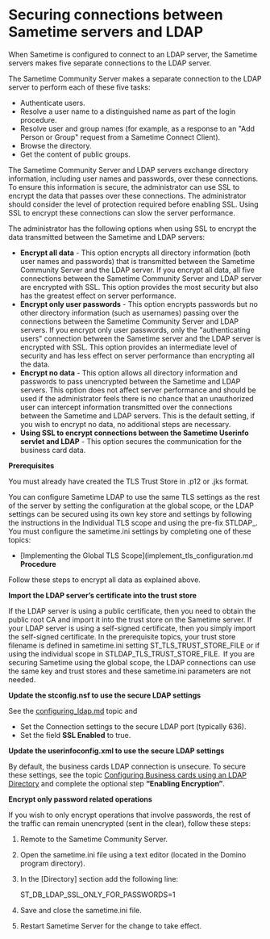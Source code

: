 # Securing connections between Sametime servers and LDAP 

When Sametime is configured to connect to an LDAP server, the Sametime servers makes five separate connections to the LDAP server.



The Sametime Community Server makes a separate connection to the LDAP server to perform each of these five tasks:

-   Authenticate users.
-   Resolve a user name to a distinguished name as part of the login procedure.
-   Resolve user and group names \(for example, as a response to an "Add Person or Group" request from a Sametime Connect Client\).
-   Browse the directory.
-   Get the content of public groups.

The Sametime Community Server and LDAP servers exchange directory information, including user names and passwords, over these connections. To ensure this information is secure, the administrator can use SSL to encrypt the data that passes over these connections. The administrator should consider the level of protection required before enabling SSL. Using SSL to encrypt these connections can slow the server performance. 

The administrator has the following options when using SSL to encrypt the data transmitted between the Sametime and LDAP servers:

-   **Encrypt all data** - This option encrypts all directory information \(both user names and passwords\) that is transmitted between the Sametime Community Server and the LDAP server. If you encrypt all data, all five connections between the Sametime Community Server and LDAP server are encrypted with SSL. This option provides the most security but also has the greatest effect on server performance.
-   **Encrypt only user passwords** - This option encrypts passwords but no other directory information \(such as usernames\) passing over the connections between the Sametime Community Server and LDAP servers. If you encrypt only user passwords, only the "authenticating users" connection between the Sametime server and the LDAP server is encrypted with SSL. This option provides an intermediate level of security and has less effect on server performance than encrypting all the data.
-   **Encrypt no data** - This option allows all directory information and passwords to pass unencrypted between the Sametime and LDAP servers. This option does not affect server performance and should be used if the administrator feels there is no chance that an unauthorized user can intercept information transmitted over the connections between the Sametime and LDAP servers. This is the default setting, if you wish to encrypt no data, no additional steps are necessary. 
-   **Using SSL to encrypt connections between the Sametime Userinfo servlet and LDAP** - This option secures the communication for the business card data.

**Prerequisites**

You must already have created the TLS Trust Store in .p12 or .jks format. 

You can configure Sametime LDAP to use the same TLS settings as the rest of the server by setting the configuration at the global scope, or the LDAP settings can be secured using its own key store and settings by following the instructions in the Individual TLS scope and using the pre-fix STLDAP\_.   You must configure the sametime.ini settings by completing one of these topics: 

-   [Implementing the Global TLS Scope](implement_tls_configuration.md
**Procedure**

Follow these steps to encrypt all data as explained above.

**Import the LDAP server’s certificate into the trust store**

If the LDAP server is using a public certificate, then you need to obtain the public root CA and import it into the trust store on the Sametime server. If your LDAP server is using a self-signed certificate, then you simply import the self-signed certificate. In the prerequisite topics, your trust store filename is defined in sametime.ini setting ST\_TLS\_TRUST\_STORE\_FILE or if using the individual scope in STLDAP\_TLS\_TRUST\_STORE\_FILE.  If you are securing Sametime using the global scope, the LDAP connections can use the same key and trust stores and these sametime.ini parameters are not needed.

**Update the stconfig.nsf to use the secure LDAP settings**

See the [configuring\_ldap.md](configuring_ldap.md) topic and

-   Set the Connection settings to the secure LDAP port \(typically 636\).
-   Set the field **SSL Enabled** to true.

**Update the userinfoconfig.xml to use the secure LDAP settings**

By default, the business cards LDAP connection is unsecure. To secure these settings, see the topic [Configuring Business cards using an LDAP Directory](config_buscard.md) and complete the optional step **“Enabling Encryption”**.

**Encrypt only password related operations**

If you wish to only encrypt operations that involve passwords, the rest of the traffic can remain unencrypted \(sent in the clear\), follow these steps:

1.  Remote to the Sametime Community Server.
2.  Open the sametime.ini file using a text editor \(located in the Domino program directory\).
3.  In the \[Directory\] section add the following line:

    ST\_DB\_LDAP\_SSL\_ONLY\_FOR\_PASSWORDS=1

4.  Save and close the sametime.ini file.
5.  Restart Sametime Server for the change to take effect.

